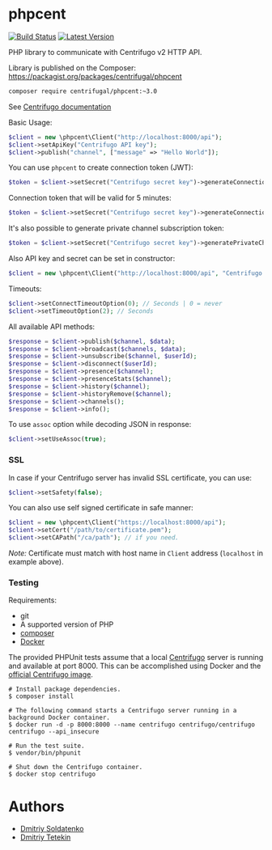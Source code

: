 phpcent
=======

[![Build Status](https://img.shields.io/travis/centrifugal/phpcent.svg?style=flat-square)](https://travis-ci.org/centrifugal/phpcent)
[![Latest Version](https://img.shields.io/github/release/centrifugal/phpcent.svg?style=flat-square)](https://github.com/centrifugal/phpcent/releases)

PHP library to communicate with Centrifugo v2 HTTP API.

Library is published on the Composer: https://packagist.org/packages/centrifugal/phpcent

```bash
composer require centrifugal/phpcent:~3.0
```

See [Centrifugo documentation](https://centrifugal.github.io/centrifugo/)

Basic Usage:

```php
$client = new \phpcent\Client("http://localhost:8000/api");
$client->setApiKey("Centrifugo API key");
$client->publish("channel", ["message" => "Hello World"]);
```

You can use `phpcent` to create connection token (JWT):

```php
$token = $client->setSecret("Centrifugo secret key")->generateConnectionToken($userId);
```

Connection token that will be valid for 5 minutes:

```php
$token = $client->setSecret("Centrifugo secret key")->generateConnectionToken($userId, time() + 5*60);
```

It's also possible to generate private channel subscription token:

```php
$token = $client->setSecret("Centrifugo secret key")->generatePrivateChannelToken($client, $channel);
```

Also API key and secret can be set in constructor:

```php
$client = new \phpcent\Client("http://localhost:8000/api", "Centrifugo API key", "Centrifugo secret key");
```

Timeouts:

```php
$client->setConnectTimeoutOption(0); // Seconds | 0 = never
$client->setTimeoutOption(2); // Seconds
```

All available API methods:

```php
$response = $client->publish($channel, $data);
$response = $client->broadcast($channels, $data);
$response = $client->unsubscribe($channel, $userId);
$response = $client->disconnect($userId);
$response = $client->presence($channel);
$response = $client->presenceStats($channel);
$response = $client->history($channel);
$response = $client->historyRemove($channel);
$response = $client->channels();
$response = $client->info();
```

To use `assoc` option while decoding JSON in response:

```php
$client->setUseAssoc(true);
```

### SSL

In case if your Centrifugo server has invalid SSL certificate, you can use:

```php
$client->setSafety(false);
```

You can also use self signed certificate in safe manner:

```php
$client = new \phpcent\Client("https://localhost:8000/api");
$client->setCert("/path/to/certificate.pem");
$client->setCAPath("/ca/path"); // if you need.
```

*Note:* Certificate must match with host name in `Client` address (`localhost` in example above).

### Testing

Requirements:

* git
* A supported version of PHP
* [composer](http://getcomposer.org/download)
* [Docker](https://www.docker.com/products/docker-desktop)

The provided PHPUnit tests assume that a local [Centrifugo](https://github.com/centrifugal/centrifugo) server is running and available at port 8000. This can be accomplished using Docker and the [official Centrifugo image](https://hub.docker.com/r/centrifugo/centrifugo/).

```shell
# Install package dependencies.
$ composer install

# The following command starts a Centrifugo server running in a background Docker container.
$ docker run -d -p 8000:8000 --name centrifugo centrifugo/centrifugo centrifugo --api_insecure

# Run the test suite.
$ vendor/bin/phpunit

# Shut down the Centrifugo container.
$ docker stop centrifugo
```

Authors
=======

* [Dmitriy Soldatenko](https://github.com/sl4mmer)
* [Dmitriy Tetekin](https://github.com/Tomchanskiy)
